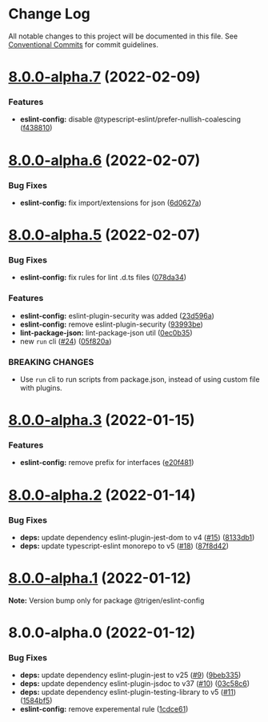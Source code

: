 # Change Log

All notable changes to this project will be documented in this file.
See [Conventional Commits](https://conventionalcommits.org) for commit guidelines.

# [8.0.0-alpha.7](https://github.com/TrigenSoftware/scripts/compare/v8.0.0-alpha.6...v8.0.0-alpha.7) (2022-02-09)


### Features

* **eslint-config:** disable @typescript-eslint/prefer-nullish-coalescing ([f438810](https://github.com/TrigenSoftware/scripts/commit/f4388109e6edf609ce6d0eaaef7d6c262d702488))





# [8.0.0-alpha.6](https://github.com/TrigenSoftware/scripts/compare/v8.0.0-alpha.5...v8.0.0-alpha.6) (2022-02-07)


### Bug Fixes

* **eslint-config:** fix import/extensions for json ([6d0627a](https://github.com/TrigenSoftware/scripts/commit/6d0627a858674d68fe183737c206c1109fd0d900))





# [8.0.0-alpha.5](https://github.com/TrigenSoftware/scripts/compare/v8.0.0-alpha.4...v8.0.0-alpha.5) (2022-02-07)


### Bug Fixes

* **eslint-config:** fix rules for lint .d.ts files ([078da34](https://github.com/TrigenSoftware/scripts/commit/078da34146d17b111cea6c75cbd6dc0e782be24f))


### Features

* **eslint-config:** eslint-plugin-security was added ([23d596a](https://github.com/TrigenSoftware/scripts/commit/23d596a44f58292595e71f74d5c5e140f5bf77b2))
* **eslint-config:** remove eslint-plugin-security ([93993be](https://github.com/TrigenSoftware/scripts/commit/93993bec7448a7d226999bef07fd282d35877f84))
* **lint-package-json:** lint-package-json util ([0ec0b35](https://github.com/TrigenSoftware/scripts/commit/0ec0b35321a7b2281cc69f08afcf7a6770d6025f))
* new `run` cli ([#24](https://github.com/TrigenSoftware/scripts/issues/24)) ([05f820a](https://github.com/TrigenSoftware/scripts/commit/05f820a6396b5f57ab2b645de71d4b2f7f9c58cf))


### BREAKING CHANGES

* Use `run` cli to run scripts from package.json, instead of using custom file with
plugins.





# [8.0.0-alpha.3](https://github.com/TrigenSoftware/scripts/compare/v8.0.0-alpha.2...v8.0.0-alpha.3) (2022-01-15)


### Features

* **eslint-config:** remove prefix for interfaces ([e20f481](https://github.com/TrigenSoftware/scripts/commit/e20f481c2c4995592e416b3571e364ea864a6f78))





# [8.0.0-alpha.2](https://github.com/TrigenSoftware/scripts/compare/v8.0.0-alpha.1...v8.0.0-alpha.2) (2022-01-14)


### Bug Fixes

* **deps:** update dependency eslint-plugin-jest-dom to v4 ([#15](https://github.com/TrigenSoftware/scripts/issues/15)) ([8133db1](https://github.com/TrigenSoftware/scripts/commit/8133db151811134b8fc2a22df5efd63bb8d51387))
* **deps:** update typescript-eslint monorepo to v5 ([#18](https://github.com/TrigenSoftware/scripts/issues/18)) ([87f8d42](https://github.com/TrigenSoftware/scripts/commit/87f8d42f749665b8df0daa1c1631b9ac9ca57048))





# [8.0.0-alpha.1](https://github.com/TrigenSoftware/scripts/compare/v8.0.0-alpha.0...v8.0.0-alpha.1) (2022-01-12)

**Note:** Version bump only for package @trigen/eslint-config





# 8.0.0-alpha.0 (2022-01-12)


### Bug Fixes

* **deps:** update dependency eslint-plugin-jest to v25 ([#9](https://github.com/TrigenSoftware/scripts/issues/9)) ([9beb335](https://github.com/TrigenSoftware/scripts/commit/9beb3357361683b4cf72b728c4b3c6c0c7abbbbe))
* **deps:** update dependency eslint-plugin-jsdoc to v37 ([#10](https://github.com/TrigenSoftware/scripts/issues/10)) ([03c58c6](https://github.com/TrigenSoftware/scripts/commit/03c58c6d43e4df6bacd9ee531c6eb97c1c67dd12))
* **deps:** update dependency eslint-plugin-testing-library to v5 ([#11](https://github.com/TrigenSoftware/scripts/issues/11)) ([1584bf5](https://github.com/TrigenSoftware/scripts/commit/1584bf586bf0072b8bac37b47ad967a89dc18e37))
* **eslint-config:** remove experemental rule ([1cdce61](https://github.com/TrigenSoftware/scripts/commit/1cdce61d9ccf715ded3307cd27a359bf2ae8405a))
